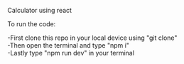 Calculator using react

To run the code:

-First clone this repo in your local device using "git clone"<br>
-Then open the terminal and type "npm i"<br>
-Lastly type "npm run dev" in your terminal<br>

